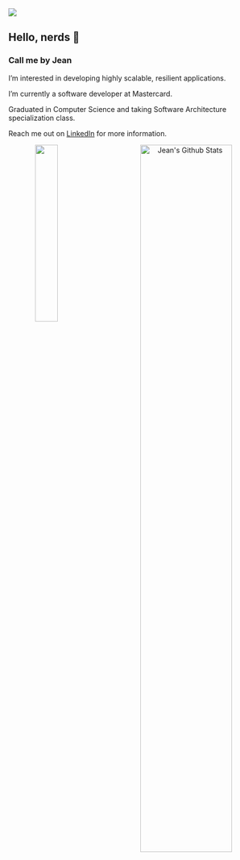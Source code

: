 
<img src="https://user-images.githubusercontent.com/73097560/115834477-dbab4500-a447-11eb-908a-139a6edaec5c.gif">

## Hello, nerds 🖖


### Call me by Jean
  
  I’m interested in developing highly scalable, resilient applications.
  
  I’m currently a software developer at Mastercard.

  Graduated in Computer Science and taking Software Architecture specialization class.
  
  Reach me out on [LinkedIn](https://www.linkedin.com/in/jean-duarte-9931a39b/) for more information.


<div width="100%" align="center">
     <img width="60%" align="right" src="https://github-readme-stats.vercel.app/api?username=JeanDuarte00&include_all_commits=true&count_private=true&show_icons=true&line_height=20&title_color=7A7ADB&icon_color=2234AE&text_color=D3D3D3&bg_color=0,130F40,000000" alt="Jean's Github Stats">
 
    
<img align="left" height="30%" src="https://github-readme-stats.vercel.app/api/top-langs/?username=JeanDuarte00&text_color=FFFFFF&bg_color=0,000000,130F40&title_color=7A7ADB&langs_count=15&layout=compact&hide_border=false&hide_progress=false" />
</div>
